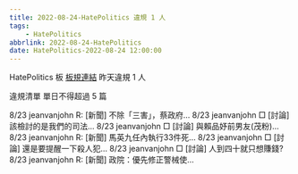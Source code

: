 ```yaml
---
title: 2022-08-24-HatePolitics 違規 1 人
tags:
    - HatePolitics
abbrlink: 2022-08-24-HatePolitics
date: HatePolitics-2022-08-24 12:00:00
---
```

HatePolitics 板 [板規連結](https://www.ptt.cc/bbs/HatePolitics/M.1617115262.A.D60.html)
昨天違規 1 人
<!-- more -->

違規清單
單日不得超過 5 篇

8/23 jeanvanjohn R: [新聞] 不除「三害」，蔡政府…
8/23 jeanvanjohn □ [討論] 該檢討的是我們的司法...
8/23 jeanvanjohn □ [討論] 與賴品妤前男友(茂粉)…
8/23 jeanvanjohn R: [新聞] 馬英九任內執行33件死…
8/23 jeanvanjohn □ [討論] 還是要提醒一下殺人犯…
8/23 jeanvanjohn □ [討論] 人到四十就只想賺錢?
8/23 jeanvanjohn R: [新聞] 政院：優先修正警械使…